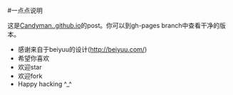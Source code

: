 #一点点说明

这是[Candyman..github.io](http://Candyman..github.io)的post。你可以到gh-pages branch中查看干净的版本。
* 感谢来自于beiyuu的设计(http://beiyuu.com/)
* 希望你喜欢
* 欢迎star
* 欢迎fork
* Happy hacking ^_^

